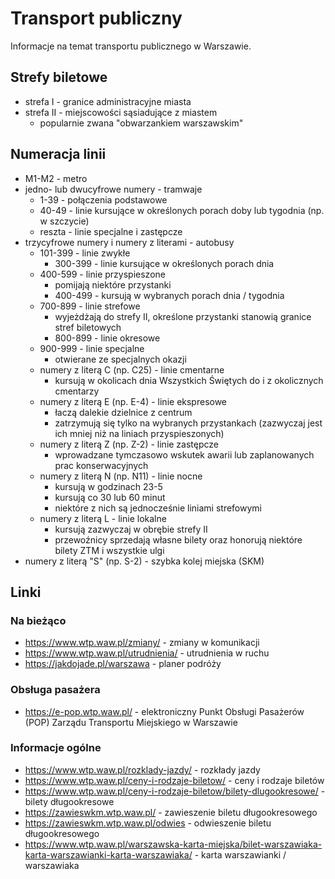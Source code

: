 # Transport publiczny

Informacje na temat transportu publicznego w Warszawie.

## Strefy biletowe

- strefa I - granice administracyjne miasta
- strefa II - miejscowości sąsiadujące z miastem
  - popularnie zwana "obwarzankiem warszawskim"

## Numeracja linii

- M1-M2 - metro
- jedno- lub dwucyfrowe numery - tramwaje
  - 1-39 - połączenia podstawowe
  - 40-49 - linie kursujące w określonych porach doby lub tygodnia (np. w szczycie)
  - reszta - linie specjalne i zastępcze
- trzycyfrowe numery i numery z literami - autobusy
  - 101-399 - linie zwykłe
    - 300-399 - linie kursujące w określonych porach dnia
  - 400-599 - linie przyspieszone
    - pomijają niektóre przystanki
    - 400-499 - kursują w wybranych porach dnia / tygodnia
  - 700-899 - linie strefowe
    - wyjeżdżają do strefy II, określone przystanki stanowią granice stref biletowych
    - 800-899 - linie okresowe
  - 900-999 - linie specjalne
    - otwierane ze specjalnych okazji
  - numery z literą C (np. C25) - linie cmentarne
    - kursują w okolicach dnia Wszystkich Świętych do i z okolicznych cmentarzy
  - numery z literą E (np. E-4) - linie ekspresowe
    - łaczą dalekie dzielnice z centrum
    - zatrzymują się tylko na wybranych przystankach (zazwyczaj jest ich mniej niż na liniach przyspieszonych)
  - numery z literą Z (np. Z-2) - linie zastępcze
    - wprowadzane tymczasowo wskutek awarii lub zaplanowanych prac konserwacyjnych
  - numery z literą N (np. N11) - linie nocne
    - kursują w godzinach 23-5
    - kursują co 30 lub 60 minut
    - niektóre z nich są jednocześnie liniami strefowymi
  - numery z literą L - linie lokalne
    - kursują zazwyczaj w obrębie strefy II
    - przewoźnicy sprzedają własne bilety oraz honorują niektóre bilety ZTM i wszystkie ulgi
- numery z literą "S" (np. S-2) - szybka kolej miejska (SKM)

## Linki

### Na bieżąco

- https://www.wtp.waw.pl/zmiany/ - zmiany w komunikacji
- https://www.wtp.waw.pl/utrudnienia/ - utrudnienia w ruchu
- https://jakdojade.pl/warszawa - planer podróży

### Obsługa pasażera

- https://e-pop.wtp.waw.pl/ - elektroniczny Punkt Obsługi Pasażerów (POP) Zarządu Transportu Miejskiego w Warszawie

### Informacje ogólne

- https://www.wtp.waw.pl/rozklady-jazdy/ - rozkłady jazdy
- https://www.wtp.waw.pl/ceny-i-rodzaje-biletow/ - ceny i rodzaje biletów
- https://www.wtp.waw.pl/ceny-i-rodzaje-biletow/bilety-dlugookresowe/ - bilety długookresowe
- https://zawieswkm.wtp.waw.pl/ - zawieszenie biletu długookresowego
- https://zawieswkm.wtp.waw.pl/odwies - odwieszenie biletu długookresowego
- https://www.wtp.waw.pl/warszawska-karta-miejska/bilet-warszawiaka-karta-warszawianki-karta-warszawiaka/ - karta warszawianki / warszawiaka
